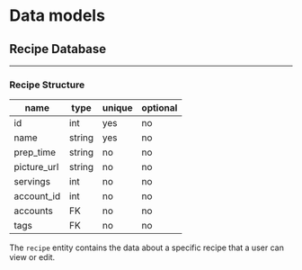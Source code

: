 # Data models

## Recipe Database

---

### Recipe Structure

| name        | type   | unique | optional |
| ----------- | ------ | ------ | -------- |
| id          | int    | yes    | no       |
| name        | string | yes    | no       |
| prep_time   | string | no     | no       |
| picture_url | string | no     | no       |
| servings    | int    | no     | no       |
| account_id  | int    | no     | no       |
| accounts    | FK     | no     | no       |
| tags        | FK     | no     | no       |

The `recipe` entity contains the data about a specific recipe
that a user can view or edit.
